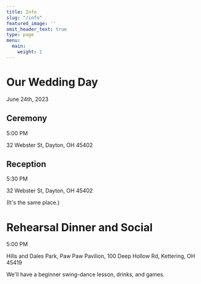 ```yaml
---
title: Info
slug: "/info"
featured_image: ''
omit_header_text: true
type: page
menu:
  main:
    weight: 1
---
```


# Our Wedding Day

June 24th, 2023

## Ceremony

5:00 PM

32 Webster St, Dayton, OH 45402

## Reception

5:30 PM

32 Webster St, Dayton, OH 45402

(It's the same place.)

# Rehearsal Dinner and Social

5:00 PM

Hills and Dales Park, Paw Paw Pavilion, 100 Deep Hollow Rd, Kettering, OH 45419

We'll have a beginner swing-dance lesson, drinks, and games.
